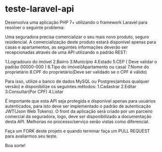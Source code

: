 # teste-laravel-api

Desenvolva uma aplicação PHP 7+ utilizando o framework Laravel para resolver o seguinte problema:

Uma seguradora precisa comercializar o seu mais novo produto, seguro residencial. A comercialização deste produto estará disponível apenas para casas e apartamentos, as seguintes informações deverão ser recepcionadas através de uma API utilizando o padrão REST:

1.Logradouro do imóvel
2.Bairro
3.Município
4.Estado
5.CEP ( Deve validar o padrão 00000-000 )
6.Tipo do imóvel(Apartamento ou casa)
7.Nome do proprietário
8.CPF do proprietário(Deve ser validado se o CPF é válido)

Para isso, utilize o banco de dados MySQL ou Postgres(ambos qualquer versão) e disponibilize os seguintes métodos:
1.Cadastrar
2.Editar
3.Consultar(Por CPF)
4.Listar

É importante que esta API seja protegida e disponível apenas para usuários autenticados, para isto deve ser implementado o padrão de autenticação JWT(Json Web Tokens). O front da aplicação será criado por um parceiro comercial da seguradora, logo, deve ser disponibilizado a documentação desta API. Melhorias no processo/serviço serão vistas como diferencial. 

Faça um FORK deste projeto e quando terminar faça um PULL REQUEST para avaliarmos seu teste.

Boa sorte!
